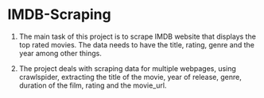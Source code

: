 # IMDB-Scraping

1. The main task of this project is to scrape IMDB website that displays the top rated movies. The data needs to have the title, rating, genre and the year among 
other things.

2. The project deals with scraping data for multiple webpages, using crawlspider, extracting the title of the movie, year of release, genre, duration of the film, 
rating and the movie_url. 
